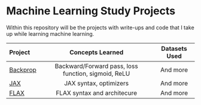 # Machine Learning Study Projects

Within this repository will be the projects with write-ups and code that I take up while learning machine learning. 

|  Project   | Concepts Learned | Datasets Used     |
| :---        |    :----:   |     :---:     |
| [Backprop](https://github.com/jbean1597/ML_Study/tree/main/Backprop)   | Backward/Forward pass, loss function, sigmoid, ReLU| And more      |
| [JAX](https://github.com/jbean1597/ML_Study/tree/main/JAX_FLAX)   | JAX syntax, optimizers | And more      |
| [FLAX](https://github.com/jbean1597/ML_Study/tree/main/JAX_FLAX)   | FLAX syntax and architecure | And more      |
